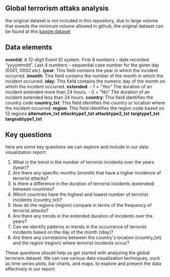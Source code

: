 ## Global terrorism attaks analysis

the original dataset is not included in this repository, due to large volume that exeeds the minimum volume allowed in github, the original dataset can be found at this [kaggle dataset](https://www.kaggle.com/datasets/START-UMD/gtd)

## Data elements

**eventid**: A 12-digit Event ID system. First 8 numbers – date recorded “yyyymmdd”. Last 4 numbers – sequential case number for the given day (0001, 0002 etc).
**iyear**: This field contains the year in which the incident occurred.
**imonth**: This field contains the number of the month in which the incident occurred.
**iday**: This field contains the numeric day of the month on which the incident occurred.
**extended**: 
    - 1 = "Yes" The duration of an incident extended more than 24 hours. 
    - 0 = "No" The duration of an incident extended less than 24 hours.
**country**: This field identifies the country code
**country_txt**: This field identifies the country or location where the incident occurred.
**region**: This field identifies the region code based on 12 regions
**alternative_txt**
**attacktype1_txt**
**attacktype2_txt**
**targtype1_txt**
**targsubtype1_txt**

## Key questions

here are some key questions we can explore and include in our data visualization report:

1. What is the trend in the number of terrorist incidents over the years (iyear)?
2. Are there any specific months (imonth) that have a higher incidence of terrorist attacks?
3. Is there a difference in the duration of terrorist incidents (extended) between countries?
4. Which countries have the highest and lowest number of terrorist incidents (country_txt)?
5. How do the regions (region) compare in terms of the frequency of terrorist attacks?
6. Are there any trends in the extended duration of incidents over the years?
7. Can we identify patterns or trends in the occurrence of terrorist incidents based on the day of the month (iday)?
8. Are there any correlations between the country's location (country_txt) and the region (region) where terrorist incidents occur?

These questions should help us get started with analyzing the global terrorism dataset. We can use various data visualization techniques, such as time series plots, bar charts, and maps, to explore and present the data effectively in our report.